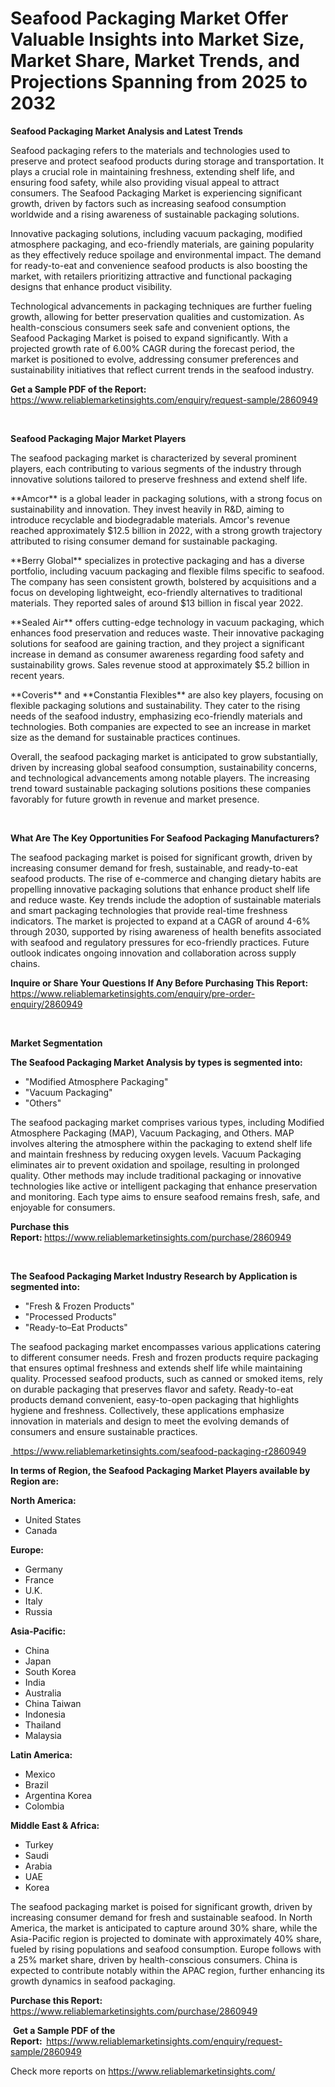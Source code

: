 <p><h1>Seafood Packaging Market Offer Valuable Insights into Market Size, Market Share, Market Trends, and Projections Spanning from 2025 to 2032</h1></p><p><strong>Seafood Packaging Market Analysis and Latest Trends</strong></p>
<p><p>Seafood packaging refers to the materials and technologies used to preserve and protect seafood products during storage and transportation. It plays a crucial role in maintaining freshness, extending shelf life, and ensuring food safety, while also providing visual appeal to attract consumers. The Seafood Packaging Market is experiencing significant growth, driven by factors such as increasing seafood consumption worldwide and a rising awareness of sustainable packaging solutions. </p><p>Innovative packaging solutions, including vacuum packaging, modified atmosphere packaging, and eco-friendly materials, are gaining popularity as they effectively reduce spoilage and environmental impact. The demand for ready-to-eat and convenience seafood products is also boosting the market, with retailers prioritizing attractive and functional packaging designs that enhance product visibility. </p><p>Technological advancements in packaging techniques are further fueling growth, allowing for better preservation qualities and customization. As health-conscious consumers seek safe and convenient options, the Seafood Packaging Market is poised to expand significantly. With a projected growth rate of 6.00% CAGR during the forecast period, the market is positioned to evolve, addressing consumer preferences and sustainability initiatives that reflect current trends in the seafood industry.</p></p>
<p><strong>Get a Sample PDF of the Report:&nbsp;</strong> <a href="https://www.reliablemarketinsights.com/enquiry/request-sample/2860949?utm_campaign=3138&utm_medium=2&utm_source=Github&utm_content=ia&utm_term=12032025&utm_id=seafood-packaging">https://www.reliablemarketinsights.com/enquiry/request-sample/2860949</a></p>
<p>&nbsp;</p>
<p><strong>Seafood Packaging Major Market Players</strong></p>
<p><p>The seafood packaging market is characterized by several prominent players, each contributing to various segments of the industry through innovative solutions tailored to preserve freshness and extend shelf life. </p><p>**Amcor** is a global leader in packaging solutions, with a strong focus on sustainability and innovation. They invest heavily in R&D, aiming to introduce recyclable and biodegradable materials. Amcor's revenue reached approximately $12.5 billion in 2022, with a strong growth trajectory attributed to rising consumer demand for sustainable packaging.</p><p>**Berry Global** specializes in protective packaging and has a diverse portfolio, including vacuum packaging and flexible films specific to seafood. The company has seen consistent growth, bolstered by acquisitions and a focus on developing lightweight, eco-friendly alternatives to traditional materials. They reported sales of around $13 billion in fiscal year 2022.</p><p>**Sealed Air** offers cutting-edge technology in vacuum packaging, which enhances food preservation and reduces waste. Their innovative packaging solutions for seafood are gaining traction, and they project a significant increase in demand as consumer awareness regarding food safety and sustainability grows. Sales revenue stood at approximately $5.2 billion in recent years.</p><p>**Coveris** and **Constantia Flexibles** are also key players, focusing on flexible packaging solutions and sustainability. They cater to the rising needs of the seafood industry, emphasizing eco-friendly materials and technologies. Both companies are expected to see an increase in market size as the demand for sustainable practices continues.</p><p>Overall, the seafood packaging market is anticipated to grow substantially, driven by increasing global seafood consumption, sustainability concerns, and technological advancements among notable players. The increasing trend toward sustainable packaging solutions positions these companies favorably for future growth in revenue and market presence.</p></p>
<p>&nbsp;</p>
<p><strong>What Are The Key Opportunities For Seafood Packaging Manufacturers?</strong></p>
<p><p>The seafood packaging market is poised for significant growth, driven by increasing consumer demand for fresh, sustainable, and ready-to-eat seafood products. The rise of e-commerce and changing dietary habits are propelling innovative packaging solutions that enhance product shelf life and reduce waste. Key trends include the adoption of sustainable materials and smart packaging technologies that provide real-time freshness indicators. The market is projected to expand at a CAGR of around 4-6% through 2030, supported by rising awareness of health benefits associated with seafood and regulatory pressures for eco-friendly practices. Future outlook indicates ongoing innovation and collaboration across supply chains.</p></p>
<p><strong>Inquire or Share Your Questions If Any Before Purchasing This Report:</strong> <a href="https://www.reliablemarketinsights.com/enquiry/pre-order-enquiry/2860949?utm_campaign=3138&utm_medium=2&utm_source=Github&utm_content=ia&utm_term=12032025&utm_id=seafood-packaging">https://www.reliablemarketinsights.com/enquiry/pre-order-enquiry/2860949</a></p>
<p>&nbsp;</p>
<p><strong>Market Segmentation</strong></p>
<p><strong>The Seafood Packaging Market Analysis by types is segmented into:</strong></p>
<p><ul><li>"Modified Atmosphere Packaging"</li><li>"Vacuum Packaging"</li><li>"Others"</li></ul></p>
<p><p>The seafood packaging market comprises various types, including Modified Atmosphere Packaging (MAP), Vacuum Packaging, and Others. MAP involves altering the atmosphere within the packaging to extend shelf life and maintain freshness by reducing oxygen levels. Vacuum Packaging eliminates air to prevent oxidation and spoilage, resulting in prolonged quality. Other methods may include traditional packaging or innovative technologies like active or intelligent packaging that enhance preservation and monitoring. Each type aims to ensure seafood remains fresh, safe, and enjoyable for consumers.</p></p>
<p><strong>Purchase this Report:&nbsp;</strong><a href="https://www.reliablemarketinsights.com/purchase/2860949?utm_campaign=3138&utm_medium=2&utm_source=Github&utm_content=ia&utm_term=12032025&utm_id=seafood-packaging">https://www.reliablemarketinsights.com/purchase/2860949</a></p>
<p>&nbsp;</p>
<p><strong>The Seafood Packaging Market Industry Research by Application is segmented into:</strong></p>
<p><ul><li>"Fresh & Frozen Products"</li><li>"Processed Products"</li><li>"Ready-to–Eat Products"</li></ul></p>
<p><p>The seafood packaging market encompasses various applications catering to different consumer needs. Fresh and frozen products require packaging that ensures optimal freshness and extends shelf life while maintaining quality. Processed seafood products, such as canned or smoked items, rely on durable packaging that preserves flavor and safety. Ready-to-eat products demand convenient, easy-to-open packaging that highlights hygiene and freshness. Collectively, these applications emphasize innovation in materials and design to meet the evolving demands of consumers and ensure sustainable practices.</p></p>
<p><a href="https://www.reliablemarketinsights.com/seafood-packaging-r2860949?utm_campaign=3138&utm_medium=2&utm_source=Github&utm_content=ia&utm_term=12032025&utm_id=seafood-packaging">&nbsp;https://www.reliablemarketinsights.com/seafood-packaging-r2860949</a></p>
<p><strong>In terms of Region, the Seafood Packaging Market Players available by Region are:</strong></p>
<p>
    <p> <strong> North America: </strong>
        <ul>
            <li>United States</li>
            <li>Canada</li>
        </ul>
        </p> 
    <p> <strong> Europe: </strong>
        <ul>
            <li>Germany</li>
            <li>France</li>
            <li>U.K.</li>
            <li>Italy</li>
            <li>Russia</li>
        </ul>
        </p> 
    <p> <strong> Asia-Pacific: </strong>
        <ul>
            <li>China</li>
            <li>Japan</li>
            <li>South Korea</li>
            <li>India</li>
            <li>Australia</li>
            <li>China Taiwan</li>
            <li>Indonesia</li>
            <li>Thailand</li>
            <li>Malaysia</li>
        </ul>
        </p> 
    <p> <strong> Latin America: </strong>
        <ul>
            <li>Mexico</li>
            <li>Brazil</li>
            <li>Argentina Korea</li>
            <li>Colombia</li>
        </ul>
        </p> 
    <p> <strong> Middle East & Africa: </strong>
        <ul>
            <li>Turkey</li>
            <li>Saudi</li>
            <li>Arabia</li>
            <li>UAE</li>
            <li>Korea</li>
        </ul>
    </p>
    </p>
<p><p>The seafood packaging market is poised for significant growth, driven by increasing consumer demand for fresh and sustainable seafood. In North America, the market is anticipated to capture around 30% share, while the Asia-Pacific region is projected to dominate with approximately 40% share, fueled by rising populations and seafood consumption. Europe follows with a 25% market share, driven by health-conscious consumers. China is expected to contribute notably within the APAC region, further enhancing its growth dynamics in seafood packaging.</p></p>
<p><strong>Purchase this Report: </strong><a href="https://www.reliablemarketinsights.com/purchase/2860949?utm_campaign=3138&utm_medium=2&utm_source=Github&utm_content=ia&utm_term=12032025&utm_id=seafood-packaging">https://www.reliablemarketinsights.com/purchase/2860949</a></p>
<p>&nbsp;<strong>Get a Sample PDF of the Report:&nbsp;&nbsp;</strong><a href="https://www.reliablemarketinsights.com/enquiry/request-sample/2860949?utm_campaign=3138&utm_medium=2&utm_source=Github&utm_content=ia&utm_term=12032025&utm_id=seafood-packaging">https://www.reliablemarketinsights.com/enquiry/request-sample/2860949</a></p>
<p><strong></strong></p>
<p>Check more reports on <a href="https://www.reliablemarketinsights.com/?utm_campaign=3138&utm_medium=2&utm_source=Github&utm_content=ia&utm_term=12032025&utm_id=seafood-packaging">https://www.reliablemarketinsights.com/</a></p>
